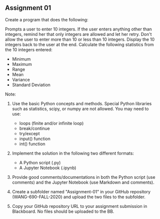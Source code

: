## Assignment 01

Create a program that does the following:

Prompts a user to enter 10 integers.
If the user enters anything other than integers, remind her that only integers are allowed and let her retry.
Don't allow the user to enter more than 10 or less than 10 integers.
Display the 10 integers back to the user at the end.
Calculate the following statistics from the 10 integers entered:

- Minimum
- Maximum
- Range
- Mean
- Variance
- Standard Deviation

Note:
1. Use the basic Python concepts and methods. 
Special Python libraries such as statistics, scipy, or numpy are not allowed. 
You may need to use: 

    - loops (finite and/or infinite loop)
    - break/continue
    - try/except
    - input() function 
    - int() function

2. Implement the solution in the following two different formats:
    - A Python script (.py)
    - A Jupyter Notebook (.ipynb)

3. Provide good comments/documentations in both the Python script (use comments) and the Jupyter Notebook (use Markdown and comments).

4. Create a subfolder named "Assignment-01" in your GitHub repository (WANG-690-FALL-2020) and upload the two files to the subfolder.

5. Copy your GitHub repository URL to your assignment submission in Blackboard. No files should be uploaded to the BB.

